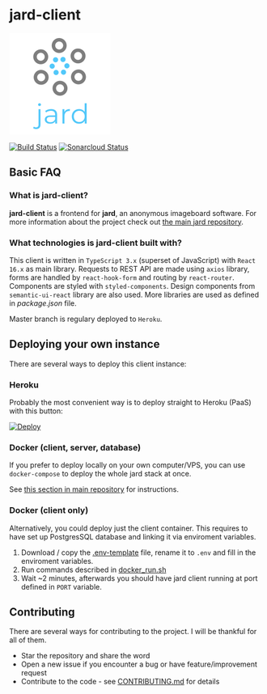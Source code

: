 # jard-client

![jard](public/assets/jard-logo-name.png)

[![Build Status](https://travis-ci.org/njuro/jard-client.svg?branch=master)](https://travis-ci.org/njuro/jard-client)
[![Sonarcloud Status](https://sonarcloud.io/api/project_badges/measure?project=njuro_jard-client&metric=alert_status)](https://sonarcloud.io/dashboard?id=njuro_jard-client)

## Basic FAQ

### What is jard-client?

**jard-client** is a frontend for **jard**, an anonymous imageboard software. For more information about the project check out [the main jard repository](https://github.com/njuro/jard).

### What technologies is jard-client built with?

This client is written in `TypeScript 3.x` (superset of JavaScript) with `React 16.x` as main library. Requests to REST API are made using `axios` library, forms are handled by `react-hook-form` and routing by `react-router`. Components are styled with `styled-components`. Design components from `semantic-ui-react` library are also used. More libraries are used as defined in _package.json_ file.

Master branch is regulary deployed to `Heroku`.

## Deploying your own instance

There are several ways to deploy this client instance:

### Heroku

Probably the most convenient way is to deploy straight to Heroku (PaaS) with this button:

[![Deploy](https://www.herokucdn.com/deploy/button.svg)](https://heroku.com/deploy?template=https://github.com/njuro/jard-client)

### Docker (client, server, database)

If you prefer to deploy locally on your own computer/VPS, you can use `docker-compose` to deploy the whole jard stack at once.

See [this section in main repository](https://github.com/njuro/jard/#docker--client-server-database) for instructions.

### Docker (client only)

Alternatively, you could deploy just the client container. This requires to have set up PostgresSQL database and linking it via enviroment variables.

1. Download / copy the [.env-template](https://github.com/njuro/jard-client/blob/master/.env-template) file, rename it to `.env` and fill in the enviroment variables.
2. Run commands described in [docker_run.sh](https://github.com/njuro/jard-client/blob/master/docker_run.sh)
3. Wait ~2 minutes, afterwards you should have jard client running at port defined in `PORT` variable.

## Contributing

There are several ways for contributing to the project. I will be thankful for all of them.

- Star the repository and share the word
- Open a new issue if you encounter a bug or have feature/improvement request
- Contribute to the code - see [CONTRIBUTING.md](https://github.com/njuro/jard-client/blob/master/CONTRIBUTING.md) for details
